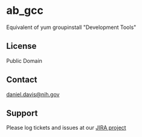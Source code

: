 # ab_gcc

Equivalent of yum groupinstall "Development Tools"

## License

Public Domain

## Contact

daniel.davis@nih.gov

## Support

Please log tickets and issues at our [JIRA project](https://jira.nlm.nih.gov)

